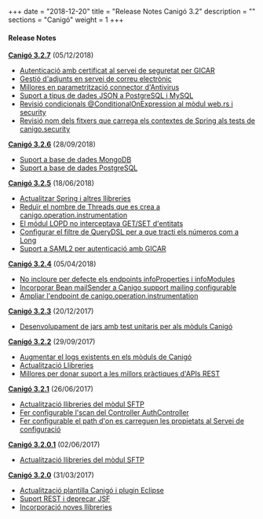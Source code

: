 +++
date        = "2018-12-20"
title       = "Release Notes Canigó 3.2"
description = ""
sections    = "Canigó"
weight      = 1
+++

#### Release Notes

[**Canigó 3.2.7**](https://cstd.ctti.gencat.cat/jiracstd/projects/CAN/fixforversion/10602) (05/12/2018)

- [Autenticació amb certificat al servei de seguretat per GICAR](https://cstd.ctti.gencat.cat/jiracstd/browse/CAN-1915)
- [Gestió d'adjunts en servei de correu electrònic](https://cstd.ctti.gencat.cat/jiracstd/browse/CAN-1996)
- [Millores en parametrització connector d'Antivirus](https://cstd.ctti.gencat.cat/jiracstd/browse/CAN-2327)
- [Suport a tipus de dades JSON a PostgreSQL i MySQL](https://cstd.ctti.gencat.cat/jiracstd/browse/CAN-2329)
- [Revisió condicionals @ConditionalOnExpression al mòdul web.rs i security](https://cstd.ctti.gencat.cat/jiracstd/browse/CAN-2343)
- [Revisió nom dels fitxers que carrega els contextes de Spring als tests de canigo.security](https://cstd.ctti.gencat.cat/jiracstd/browse/CAN-2344)

[**Canigó 3.2.6**](https://cstd.ctti.gencat.cat/jiracstd/projects/CAN/fixforversion/10601) (28/09/2018)

- [Suport a base de dades MongoDB](https://cstd.ctti.gencat.cat/jiracstd/browse/CAN-2220)
- [Suport a base de dades PostgreSQL](https://cstd.ctti.gencat.cat/jiracstd/browse/CAN-2251)

[**Canigó 3.2.5**](https://cstd.ctti.gencat.cat/jiracstd/browse/CAN/fixforversion/10498) (18/06/2018)

- [Actualitzar Spring i altres llibreries](https://cstd.ctti.gencat.cat/jiracstd/browse/CAN-2312)
- [Reduïr el nombre de Threads que es crea a canigo.operation.instrumentation](https://cstd.ctti.gencat.cat/jiracstd/browse/CAN-2295)
- [El módul LOPD no interceptava GET/SET d'entitats](https://cstd.ctti.gencat.cat/jiracstd/browse/CAN-2303)
- [Configurar el filtre de QueryDSL per a que tracti els números com a Long](https://cstd.ctti.gencat.cat/jiracstd/browse/CAN-2294)
- [Suport a SAML2 per autenticació amb GICAR](https://cstd.ctti.gencat.cat/jiracstd/browse/CAN-2222)

[**Canigó 3.2.4**](https://cstd.ctti.gencat.cat/jiracstd/browse/CAN/fixforversion/10494) (05/04/2018)

- [No incloure per defecte els endpoints infoProperties i infoModules](https://cstd.ctti.gencat.cat/jiracstd/browse/CAN-2287)
- [Incorporar Bean mailSender a Canigo support mailing configurable](https://cstd.ctti.gencat.cat/jiracstd/browse/CAN-2269)
- [Ampliar l'endpoint de canigo.operation.instrumentation](https://cstd.ctti.gencat.cat/jiracstd/browse/CAN-2273)
	
[**Canigó 3.2.3**](https://cstd.ctti.gencat.cat/jiracstd/browse/CAN/fixforversion/10464) (20/12/2017)

- [Desenvolupament de jars amb test unitaris per als mòduls Canigó](https://cstd.ctti.gencat.cat/jiracstd/browse/CAN-2221)

[**Canigó 3.2.2**](https://cstd.ctti.gencat.cat/jiracstd/browse/CAN/fixforversion/10463) (29/09/2017)

- [Augmentar el logs existents en els mòduls de Canigó](https://cstd.ctti.gencat.cat/jiracstd/browse/CAN-2244)
- [Actualització Llibreries](https://cstd.ctti.gencat.cat/jiracstd/browse/CAN-2239)
- [Millores per donar suport a les millors pràctiques d'APIs REST](https://cstd.ctti.gencat.cat/jiracstd/browse/CAN-2218)

[**Canigó 3.2.1**](https://cstd.ctti.gencat.cat/jiracstd/browse/CAN/fixforversion/10461) (26/06/2017)

- [Actualització llibreries del mòdul SFTP](https://cstd.ctti.gencat.cat/jiracstd/browse/CAN-2207)
- [Fer configurable l'scan del Controller AuthController](https://cstd.ctti.gencat.cat/jiracstd/browse/CAN-2193)
- [Fer configurable el path d'on es carreguen les propietats al Servei de configuració](https://cstd.ctti.gencat.cat/jiracstd/browse/CAN-2189)

[**Canigó 3.2.0.1**](https://cstd.ctti.gencat.cat/jiracstd/browse/CAN/fixforversion/10462) (02/06/2017)

- [Actualització llibreries del mòdul SFTP](https://cstd.ctti.gencat.cat/jiracstd/browse/CAN-2207)

[**Canigó 3.2.0**](http://cstd.ctti.gencat.cat/jiracstd/browse/CAN/fixforversion/10450) (31/03/2017)

- [Actualització plantilla Canigó i plugin Eclipse](http://cstd.ctti.gencat.cat/jiracstd/browse/CAN-2146)
- [Suport REST i deprecar JSF](http://cstd.ctti.gencat.cat/jiracstd/browse/CAN-2127)
- [Incorporació noves llibreries](http://cstd.ctti.gencat.cat/jiracstd/browse/CAN-2125)















